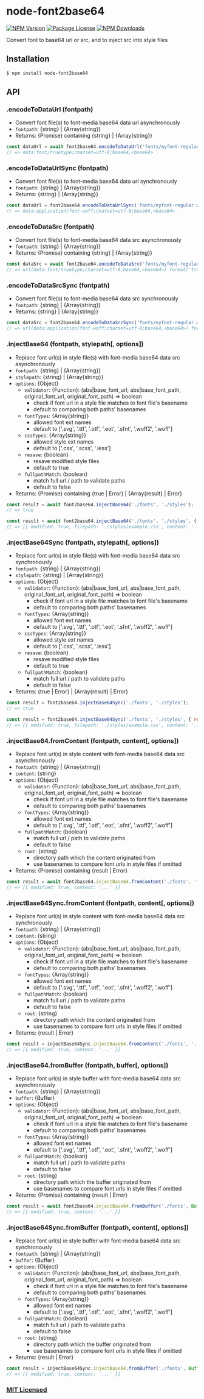 # node-font2base64

<a href="https://www.npmjs.com/package/node-font2base64" target="_blank"><img src="https://img.shields.io/npm/v/node-font2base64.svg" alt="NPM Version" /></a>
<a href="https://www.npmjs.com/package/node-font2base64" target="_blank"><img src="https://img.shields.io/npm/l/node-font2base64.svg" alt="Package License" /></a>
<a href="https://www.npmjs.com/package/node-font2base64" target="_blank"><img src="https://img.shields.io/npm/dm/node-font2base64.svg" alt="NPM Downloads" /></a>

Convert font to base64 url or src, and to inject src into style files

## Installation

```sh
$ npm install node-font2base64
```

## API

### .encodeToDataUrl (fontpath)

- Convert font file(s) to font-media base64 data url asynchronously
- `fontpath`: {string} | {Array{string}}
- Returns: {Promise} containing {string} | {Array{string}}

```js
const dataUrl = await font2base64.encodeToDataUrl('fonts/myfont-regular.ttf');
// => data:font/truetype;charset=utf-8;base64,<base64>
```

### .encodeToDataUrlSync (fontpath)

- Convert font file(s) to font-media base64 data url synchronously
- `fontpath`: {string} | {Array{string}}
- Returns: {string} | {Array{string}}

```js
const dataUrl = font2base64.encodeToDataUrlSync('fonts/myfont-regular.woff');
// => data:application/font-woff;charset=utf-8;base64,<base64>
```

### .encodeToDataSrc (fontpath)

- Convert font file(s) to font-media base64 data src asynchronously
- `fontpath`: {string} | {Array{string}}
- Returns: {Promise} containing {string} | {Array{string}}

```js
const dataSrc = await font2base64.encodeToDataSrc('fonts/myfont-regular.ttf');
// => url(data:font/truetype;charset=utf-8;base64,<base64>) format('truetype')
```

### .encodeToDataSrcSync (fontpath)

- Convert font file(s) to font-media base64 data src synchronously
- `fontpath`: {string} | {Array{string}}
- Returns: {string} | {Array{string}}

```js
const dataSrc = font2base64.encodeToDataSrcSync('fonts/myfont-regular.woff');
// => url(data:application/font-woff;charset=utf-8;base64,<base64>) format('woff')
```

### .injectBase64 (fontpath, stylepath[, options])

- Replace font url(s) in style file(s) with font-media base64 data src asynchronously
- `fontpath`: {string} | {Array{string}}
- `stylepath`: {string} | {Array{string}}
- `options`: {Object}
  - `validator`: {Function}: (abs|base_font_url, abs|base_font_path, original_font_url, original_font_path) => boolean
    - check if font url in a style file matches to font file's basename
    - default to comparing both paths' basenames
  - `fontTypes`: {Array{string}}
    - allowed font ext names
    - default to ['.svg', '.ttf', '.otf', '.eot', '.sfnt', '.woff2', '.woff']
  - `cssTypes`: {Array{string}}
    - allowed style ext names
    - default to ['.css', '.scss', '.less']
  - `resave`: {boolean}
    - resave modified style files
    - default to true
  - `fullpathMatch`: {boolean}
    - match full url / path to validate paths
    - default to false
- Returns: {Promise} containing {true | Error} | {Array{result} | Error}

```js
const result = await font2base64.injectBase64('./fonts', './styles');
// => true

const result = await font2base64.injectBase64('./fonts', './styles', { resave: false });
// => [{ modified: true, filepath: './styles/example.css', content: '...' }]
```

### .injectBase64Sync (fontpath, stylepath[, options])

- Replace font url(s) in style file(s) with font-media base64 data src synchronously
- `fontpath`: {string} | {Array{string}}
- `stylepath`: {string} | {Array{string}}
- `options`: {Object}
  - `validator`: {Function}: (abs|base_font_url, abs|base_font_path, original_font_url, original_font_path) => boolean
    - check if font url in a style file matches to font file's basename
    - default to comparing both paths' basenames
  - `fontTypes`: {Array{string}}
    - allowed font ext names
    - default to ['.svg', '.ttf', '.otf', '.eot', '.sfnt', '.woff2', '.woff']
  - `cssTypes`: {Array{string}}
    - allowed style ext names
    - default to ['.css', '.scss', '.less']
  - `resave`: {boolean}
    - resave modified style files
    - default to true
  - `fullpathMatch`: {boolean}
    - match full url / path to validate paths
    - default to false
- Returns: {true | Error} | {Array{result} | Error}

```js
const result = font2base64.injectBase64Sync('./fonts', './styles');
// => true

const result = font2base64.injectBase64Sync('./fonts', './styles', { resave: false });
// => [{ modified: true, filepath: './styles/example.css', content: '...' }]
```

### .injectBase64.fromContent (fontpath, content[, options])

- Replace font url(s) in style content with font-media base64 data src asynchronously
- `fontpath`: {string} | {Array{string}}
- `content`: {string}
- `options`: {Object}
  - `validator`: {Function}: (abs|base_font_url, abs|base_font_path, original_font_url, original_font_path) => boolean
    - check if font url in a style file matches to font file's basename
    - default to comparing both paths' basenames
  - `fontTypes`: {Array{string}}
    - allowed font ext names
    - default to ['.svg', '.ttf', '.otf', '.eot', '.sfnt', '.woff2', '.woff']
  - `fullpathMatch`: {boolean}
    - match full url / path to validate paths
    - default to false
  - `root`: {string}
    - directory path which the content originated from
    - use basenames to compare font urls in style files if omitted
- Returns: {Promise} containing {result | Error}

```js
const result = await font2base64.injectBase64.fromContent('./fonts', '...@font-face {...');
// => [{ modified: true, content: '...' }]
```

### .injectBase64Sync.fromContent (fontpath, content[, options])

- Replace font url(s) in style content with font-media base64 data src synchronously
- `fontpath`: {string} | {Array{string}}
- `content`: {string}
- `options`: {Object}
  - `validator`: {Function}: (abs|base_font_url, abs|base_font_path, original_font_url, original_font_path) => boolean
    - check if font url in a style file matches to font file's basename
    - default to comparing both paths' basenames
  - `fontTypes`: {Array{string}}
    - allowed font ext names
    - default to ['.svg', '.ttf', '.otf', '.eot', '.sfnt', '.woff2', '.woff']
  - `fullpathMatch`: {boolean}
    - match full url / path to validate paths
    - default to false
  - `root`: {string}
    - directory path which the content originated from
    - use basenames to compare font urls in style files if omitted
- Returns: {result | Error}

```js
const result = injectBase64Sync.injectBase64.fromContent('./fonts', '...@font-face {...');
// => [{ modified: true, content: '...' }]
```

### .injectBase64.fromBuffer (fontpath, buffer[, options])

- Replace font url(s) in style buffer with font-media base64 data src asynchronously
- `fontpath`: {string} | {Array{string}}
- `buffer`: {Buffer}
- `options`: {Object}
  - `validator`: {Function}: (abs|base_font_url, abs|base_font_path, original_font_url, original_font_path) => boolean
    - check if font url in a style file matches to font file's basename
    - default to comparing both paths' basenames
  - `fontTypes`: {Array{string}}
    - allowed font ext names
    - default to ['.svg', '.ttf', '.otf', '.eot', '.sfnt', '.woff2', '.woff']
  - `fullpathMatch`: {boolean}
    - match full url / path to validate paths
    - default to false
  - `root`: {string}
    - directory path which the buffer originated from
    - use basenames to compare font urls in style files if omitted
- Returns: {Promise} containing {result | Error}

```js
const result = await font2base64.injectBase64.fromBuffer('./fonts', Buffer 54 65 73 74...)
// => [{ modified: true, content: '...' }]
```

### .injectBase64Sync.fromBuffer (fontpath, content[, options])

- Replace font url(s) in style buffer with font-media base64 data src synchronously
- `fontpath`: {string} | {Array{string}}
- `buffer`: {Buffer}
- `options`: {Object}
  - `validator`: {Function}: (abs|base_font_url, abs|base_font_path, original_font_url, original_font_path) => boolean
    - check if font url in a style file matches to font file's basename
    - default to comparing both paths' basenames
  - `fontTypes`: {Array{string}}
    - allowed font ext names
    - default to ['.svg', '.ttf', '.otf', '.eot', '.sfnt', '.woff2', '.woff']
  - `fullpathMatch`: {boolean}
    - match full url / path to validate paths
    - default to false
  - `root`: {string}
    - directory path which the buffer originated from
    - use basenames to compare font urls in style files if omitted
- Returns: {result | Error}

```js
const result = injectBase64Sync.injectBase64.fromBuffer('./fonts', Buffer 54 65 73 74...)
// => [{ modified: true, content: '...' }]
```

### [MIT Licensed](LICENSE)
